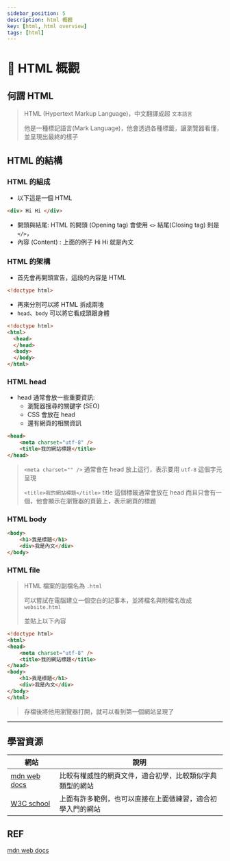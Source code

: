 ```yaml
---
sidebar_position: 5
description: html 概觀
key: [html, html overview]
tags: [html]
---
```


# 🐄 HTML 概觀

## 何謂 HTML

> HTML (Hypertext Markup Language)，中文翻譯成超 `文本語言`
>
> 他是一種標記語言(Mark Language)，他會透過各種標籤，讓瀏覽器看懂，並呈現出最終的樣子

## HTML 的結構

### HTML 的組成

- 以下這是一個 HTML

```html
<div> Hi Hi </div>
```

- 開頭與結尾: HTML 的開頭 (Opening tag) 會使用 `<>` 結尾(Closing tag) 則是 `</>`，
- 內容 (Content) :  上面的例子 Hi Hi 就是內文

### HTML 的架構

- 首先會再開頭宣告，這段的內容是 HTML

```html
<!doctype html>
```

- 再來分別可以將 HTML 拆成兩塊
- `head`、`body` 可以將它看成頭跟身體

```html
<!doctype html>
<html>
  <head>
  </head>
  <body>
  </body>
</html>
```

### HTML head

- head 通常會放一些重要資訊:
  - 瀏覽器搜尋的關鍵字 (SEO)
  - CSS 會放在 head
  - 還有網頁的相關資訊

```html
<head>
    <meta charset="utf-8" />
    <title>我的網站標題</title>
</head>
```

> `<meta charset="" />` 通常會在 head 放上這行，表示要用 `utf-8` 這個字元呈現
>
> `<title>我的網站標題</title>` title 這個標籤通常會放在 head 而且只會有一個，他會顯示在瀏覽器的頁籤上，表示網頁的標題

### HTML body

```html
<body>
    <h1>我是標題</h1>
    <div>我是內文</div>
</body>
```

### HTML file

> HTML 檔案的副檔名為 `.html`
>
> 可以嘗試在電腦建立一個空白的記事本，並將檔名與附檔名改成 `website.html`
>
> 並貼上以下內容

```html
<!doctype html>
<html>
<head>
    <meta charset="utf-8" />
    <title>我的網站標題</title>
</head>
<body>
    <h1>我是標題</h1>
    <div>我是內文</div>
</body>
</html>
```

> 存檔後將他用瀏覽器打開，就可以看到第一個網站呈現了

---

## 學習資源

| 網站 | 說明 |
| --- | --- |
| [mdn web docs](https://developer.mozilla.org/zh-TW/docs/Learn/Getting_started_with_the_web/HTML_basics) | 比較有權威性的網頁文件，適合初學，比較類似字典類型的網站 |
| [W3C school](https://www.w3schools.com/html/default.asp)| 上面有許多範例，也可以直接在上面做練習，適合初學入門的網站 |

## REF

[mdn web docs](https://developer.mozilla.org/zh-TW/docs/Learn/Getting_started_with_the_web/HTML_basics)
